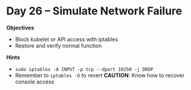 # Day 26 – Simulate Network Failure

**Objectives**
- Block kubelet or API access with iptables
- Restore and verify normal function

**Hints**
- `sudo iptables -A INPUT -p tcp --dport 10250 -j DROP`
- Remember to `iptables -D` to revert
**CAUTION**: Know how to recover console access

